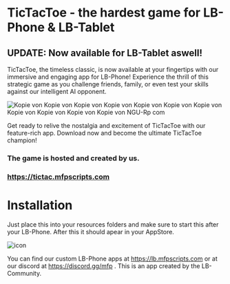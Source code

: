 # TicTacToe - the hardest game for LB-Phone & LB-Tablet

## UPDATE: Now available for LB-Tablet aswell!
TicTacToe, the timeless classic, is now available at your fingertips with our immersive and engaging app for LB-Phone! 
Experience the thrill of this strategic game as you challenge friends, family, or even test your skills against our intelligent AI opponent.

![Kopie von Kopie von Kopie von Kopie von Kopie von Kopie von Kopie von Kopie von Kopie von Kopie von Kopie von NGU-Rp com](https://github.com/user-attachments/assets/82427ca1-4dc6-496b-9b14-e969f0dc4b25)


Get ready to relive the nostalgia and excitement of TicTacToe with our feature-rich app. Download now and become the ultimate TicTacToe champion!

### The game is hosted and created by us.
### https://tictac.mfpscripts.com


# Installation
Just place this into your resources folders and make sure to start this after your LB-Phone.
After this it should apear in your AppStore.

![icon](https://github.com/maxifaxipaxi-new/lb-tictactoe/assets/115405418/d2660bdc-a38d-4334-95ae-c6ac790a3cca)

You can find our custom LB-Phone apps at https://lb.mfpscripts.com or at our discord at https://discord.gg/mfp .
This is an app created by the LB-Community.

